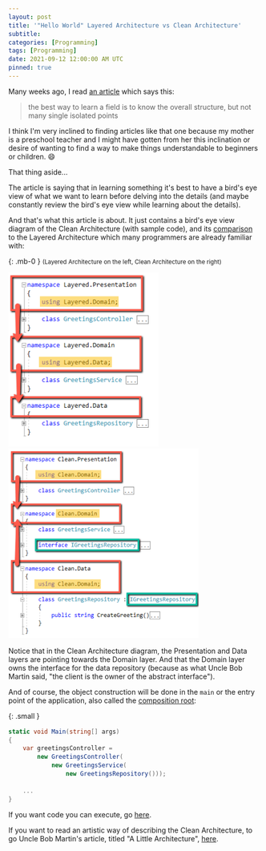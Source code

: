 ```yaml
---
layout: post
title: '"Hello World" Layered Architecture vs Clean Architecture'
subtitle: 
categories: [Programming]
tags: [Programming]
date: 2021-09-12 12:00:00 AM UTC
pinned: true
---
```


<!-- Started May 7, 2021 12:00 AM Philippine Time -->
<!-- Ended August 16, 2021 9:54 PM Philippine Time -->

<!-- 
{: .img-fluid .float-left .ml-5 .pl-5}
![Layered Architecture Simple Diagram](/images/2021/2021-05-22-simple-diagram-layered-architecture.png)

{: .img-fluid .float-right .mr-5 .pr-5}
![Clean Architecture Simple Diagram](/images/2021/2021-05-22-simple-diagram-clean-architecture.png)

<div class="clearfix"></div>
 -->

Many weeks ago, I read [an article](https://xianminx.github.io/2013/02/28/computer-system-a-programmer-perspective/) which says this:

> the best way to learn a field is to know the overall structure, but not many single isolated points

I think I'm very inclined to finding articles like that one because my mother is a preschool teacher and I might have gotten from her this inclination or desire of wanting to find a way to make things understandable to beginners or children. :smile:

That thing aside...

The article is saying that in learning something it's best to have a bird's eye view of what we want to learn before delving into the details (and maybe constantly review the bird's eye view while learning about the details). 
<!-- It's also very helpful if we [compare it with something we already know](https://betterexplained.com/articles/adept-method/). -->

And that's what this article is about. It just contains a bird's eye view diagram of the Clean Architecture (with sample code), and its [comparison](https://betterexplained.com/articles/adept-method/) to the Layered Architecture which many programmers are already familiar with:

{: .mb-0 }
<small>(Layered Architecture on the left, Clean Architecture on the right)</small>

<img width="300" class="float-left img-fluid" src="/images/2021/2021-05-22-hello-world-layered-architecture-code-with-diagram.png" alt="">

<img width="380" class="float-right img-fluid" src="/images/2021/2021-05-22-hello-world-clean-architecture-code-with-diagram.png" alt="">

<div class="clearfix"></div>

Notice that in the Clean Architecture diagram, the Presentation and Data layers are pointing towards the Domain layer. And that the Domain layer owns the interface for the data repository (because as what Uncle Bob Martin said, "the client is the owner of the abstract interface").

And of course, the object construction will be done in the `main` or the entry point of the application, also called the [composition root](https://blog.ploeh.dk/2011/07/28/CompositionRoot/):

{: .small }
``` csharp
static void Main(string[] args)
{
    var greetingsController = 
        new GreetingsController(
            new GreetingsService(
                new GreetingsRepository()));

    ...
}
```


If you want code you can execute, go [here](https://github.com/jeremiahflaga/hello-world-layered-vs-clean-architecture).

If you want to read an artistic way of describing the Clean Architecture, to go Uncle Bob Martin's article, titled "A Little Architecture", [here](http://blog.cleancoder.com/uncle-bob/2016/01/04/ALittleArchitecture.html).










<!-- 

One of the things -- my mind -- preoccupied with since the beginning of my  programming is how to best structure a software system -- is software architecture.



I'm going to write a few blog post on the simplest possible example of Layers architecture and clean architecture I can think of, and then compare them and point out the differences between them.


But who knows, these posts might someday help a poor young soul who is trying to understand Clean Architecture.






One of the things I have observed about life so far is that people can have more courage or patience to deal with evil if they have a clear picture of what good looks like. But sometimes people becomes overwhelmed with the evil, they also become discouraged to face it.

	As a corollary: people will know what things to avoid doing what they know is evil, but they will have no direction to go if evil is all they know. They will only have direction if they know what is good.
	
	... So even if people do not know evil, and they only know good, --- it is more advatageous because first is that they have direction, and second is that they 
	
	
		If one knows what evil is, he knows what to avoid, but he does not know where to go.
		But if one knows what is good,  he has an idea on what to avoid (avoid whatever that do not look like good), and he also has a direction; he knows where to go.
		
		(There's another thing: it seems to me that knowing what is good does not necessarily make one want to do what is good, or it does not make one move towards the direction of goodness.)


	(I'm not saying that I know what good is.. But there was someone who claimed to be good, but he also said that only God is good.)






Uncle Bob gave this diagram as an example of how to implement a Clean Architecture







---------- 

-->
